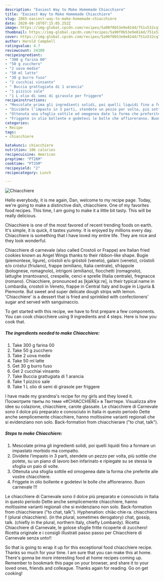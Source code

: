 ```yaml
---
description: "Easiest Way to Make Homemade Chiacchiere"
title: "Easiest Way to Make Homemade Chiacchiere"
slug: 2865-easiest-way-to-make-homemade-chiacchiere
date: 2020-08-16T07:15:05.252Z
image: https://img-global.cpcdn.com/recipes/5a90f0b53e9e814d/751x532cq70/chiacchiere-recipe-main-photo.jpg
thumbnail: https://img-global.cpcdn.com/recipes/5a90f0b53e9e814d/751x532cq70/chiacchiere-recipe-main-photo.jpg
cover: https://img-global.cpcdn.com/recipes/5a90f0b53e9e814d/751x532cq70/chiacchiere-recipe-main-photo.jpg
author: Harold Campbell
ratingvalue: 4.7
reviewcount: 24100
recipeingredient:
- "300 g farina 00"
- "50 g zucchero"
- "2 uova medie"
- "50 ml latte"
- "30 g burro fuso"
- "2 cucchiai vinsanto"
- " Buccia grattugiata di 1 arancia"
- "1 pizzico sale"
- "1 L olio di semi di girasole per friggere"
recipeinstructions:
- "Mescolate prima gli ingredienti solidi, poi quelli liquidi fino a formare un impastato morbido ma compatto."
- "Dividete l’impasto in 3 parti, stendete un pezzo per volta, più sottile che potete, su un piano di lavoro ben infarinato e ripiegate su se stessa la sfoglia un paio di volte."
- "Ottenuta una sfoglia sottile ed omogenea date la forma che preferite alle vostre chiacchiere."
- "Friggete in olio bollente e godetevi le bolle che affioreranno. Buon carnevale !!!"
categories:
- Recipe
tags:
- chiacchiere

katakunci: chiacchiere 
nutrition: 106 calories
recipecuisine: American
preptime: "PT26M"
cooktime: "PT35M"
recipeyield: "2"
recipecategory: Lunch

---
```



![Chiacchiere](https://img-global.cpcdn.com/recipes/5a90f0b53e9e814d/751x532cq70/chiacchiere-recipe-main-photo.jpg)

Hello everybody, it is me again, Dan, welcome to my recipe page. Today, we're going to make a distinctive dish, chiacchiere. One of my favorites food recipes. This time, I am going to make it a little bit tasty. This will be really delicious.

Chiacchiere is one of the most favored of recent trending foods on earth. It's simple, it is quick, it tastes yummy. It is enjoyed by millions every day. Chiacchiere is something that I have loved my entire life. They are nice and they look wonderful.

Chiacchiere di carnevale (also called Crostoli or Frappe) are Italian fried cookies known as Angel Wings thanks to their ribbon-like shape. Bugìe (piemontese, ligure), cròstoli e/o gròstoli (veneto), galani (veneto), cróstoli e/o cróstui (friulano), frappe (emiliano, Italia centrale), sfràppole (bolognese, romagnolo), intrigoni (emiliano), fiocchetti (romagnolo), lattughe (mantovano), crespelle, cenci e sprelle (Italia centrale), fregnacce (romano). Chiacchiere, pronounced as [kjakˈkjɛːre], is their typical name in Lombardia, crostoli in Veneto, frappe in Central Italy and bugie in Liguria &amp; Piemonte. But sweet and super delicate dough strips with lemon. &#39;Chiacchiere&#39; is a dessert that is fried and sprinkled with confectioners&#39; sugar and served with sanguinaccio.


To get started with this recipe, we have to first prepare a few components. You can cook chiacchiere using 9 ingredients and 4 steps. Here is how you cook that.

<!--inarticleads1-->

##### The ingredients needed to make Chiacchiere:

1. Take 300 g farina 00
1. Take 50 g zucchero
1. Take 2 uova medie
1. Take 50 ml latte
1. Get 30 g burro fuso
1. Get 2 cucchiai vinsanto
1. Take  Buccia grattugiata di 1 arancia
1. Take 1 pizzico sale
1. Take 1 L olio di semi di girasole per friggere


I have made my grandma&#39;s recipe for my girls and they loved it. Посмотрите твиты по теме «#CHIACCHIERE» в Твиттере. Visualizza altre idee su colazione, chiacchiere, carote glassate. Le chiacchiere di Carnevale sono il dolce più preparato e conosciuto in Italia in questo periodo Dette anche semplicemente chiacchiere, hanno moltissime varianti regionali che si evidenziano non solo. Back-formation from chiacchierare (&#34;to chat, talk&#34;). 

<!--inarticleads2-->

##### Steps to make Chiacchiere:

1. Mescolate prima gli ingredienti solidi, poi quelli liquidi fino a formare un impastato morbido ma compatto.
1. Dividete l’impasto in 3 parti, stendete un pezzo per volta, più sottile che potete, su un piano di lavoro ben infarinato e ripiegate su se stessa la sfoglia un paio di volte.
1. Ottenuta una sfoglia sottile ed omogenea date la forma che preferite alle vostre chiacchiere.
1. Friggete in olio bollente e godetevi le bolle che affioreranno. Buon carnevale !!!


Le chiacchiere di Carnevale sono il dolce più preparato e conosciuto in Italia in questo periodo Dette anche semplicemente chiacchiere, hanno moltissime varianti regionali che si evidenziano non solo. Back-formation from chiacchierare (&#34;to chat, talk&#34;). Hyphenation: chiàc‧chie‧ra. chiacchiera f (plural chiacchiere). (in the plural, sometimes derogatory) chat, gossip, talk. (chiefly in the plural, northern Italy, chiefly Lombardy). Ricetta Chiacchiere di Carnevale, le golose sfoglie fritte ricoperte di zucchero! Ricetta originale e i consigli illustrati passo passo per Chiacchiere di Carnevale senza unto!! 

So that is going to wrap it up for this exceptional food chiacchiere recipe. Thanks so much for your time. I am sure that you can make this at home. There's gonna be more interesting food at home recipes coming up. Remember to bookmark this page on your browser, and share it to your loved ones, friends and colleague. Thanks again for reading. Go on get cooking!
